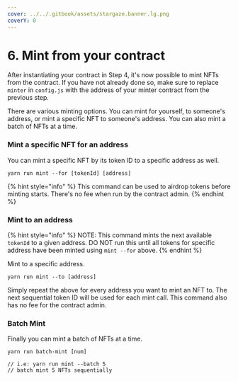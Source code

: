 ```yaml
---
cover: ../../.gitbook/assets/stargaze.banner.lg.png
coverY: 0
---
```


# 6. Mint from your contract

After instantiating your contract in Step 4, it's now possible to mint NFTs from the contract. If you have not already done so, make sure to replace `minter` in `config.js` with the address of your minter contract from the previous step.

There are various minting options. You can mint for yourself, to someone's address, or mint a specific NFT to someone's address. You can also mint a batch of NFTs at a time.

### Mint a specific NFT for an address

You can mint a specific NFT by its token ID to a specific address as well.

```
yarn run mint --for [tokenId] [address]
```

{% hint style="info" %}
This command can be used to airdrop tokens before minting starts. There's no fee when run by the contract admin.
{% endhint %}

### Mint to an address

{% hint style="info" %}
NOTE: This command mints the next available `tokenId` to a given address. DO NOT run this until all tokens for specific address have been minted using `mint --for` above.
{% endhint %}

Mint to a specific address.

```
yarn run mint --to [address]
```

Simply repeat the above for every address you want to mint an NFT to. The next sequential token ID will be used for each mint call. This command also has no fee for the contract admin.

### Batch Mint

Finally you can mint a batch of NFTs at a time.

```
yarn run batch-mint [num]

// i.e: yarn run mint --batch 5
// batch mint 5 NFTs sequentially
```
